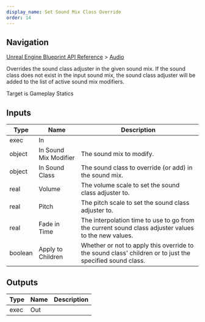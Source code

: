 ```yaml
---
display_name: Set Sound Mix Class Override
order: 14
---
```

## Navigation

[Unreal Engine Blueprint API Reference](https://dev.epicgames.com/documentation/en-us/unreal-engine/BlueprintAPI) > [Audio](https://dev.epicgames.com/documentation/en-us/unreal-engine/BlueprintAPI/Audio)

Overrides the sound class adjuster in the given sound mix. If the sound class does not exist in the input sound mix,
the sound class adjuster will be added to the list of active sound mix modifiers.

Target is Gameplay Statics

## Inputs

| Type | Name | Description |
| --- | --- | --- |
| exec | In |  |
| object | In Sound Mix Modifier | The sound mix to modify. |
| object | In Sound Class | The sound class to override (or add) in the sound mix. |
| real | Volume | The volume scale to set the sound class adjuster to. |
| real | Pitch | The pitch scale to set the sound class adjuster to. |
| real | Fade in Time | The interpolation time to use to go from the current sound class adjuster values to the new values. |
| boolean | Apply to Children | Whether or not to apply this override to the sound class' children or to just the specified sound class. |

## Outputs

| Type | Name | Description |
| --- | --- | --- |
| exec | Out |  |
